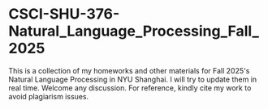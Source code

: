 # CSCI-SHU-376-Natural_Language_Processing_Fall_2025
This is a collection of my homeworks and other materials for Fall 2025's Natural Language Processing in NYU Shanghai.
I will try to update them in real time. Welcome any discussion. For reference, kindly cite my work to avoid plagiarism issues.

